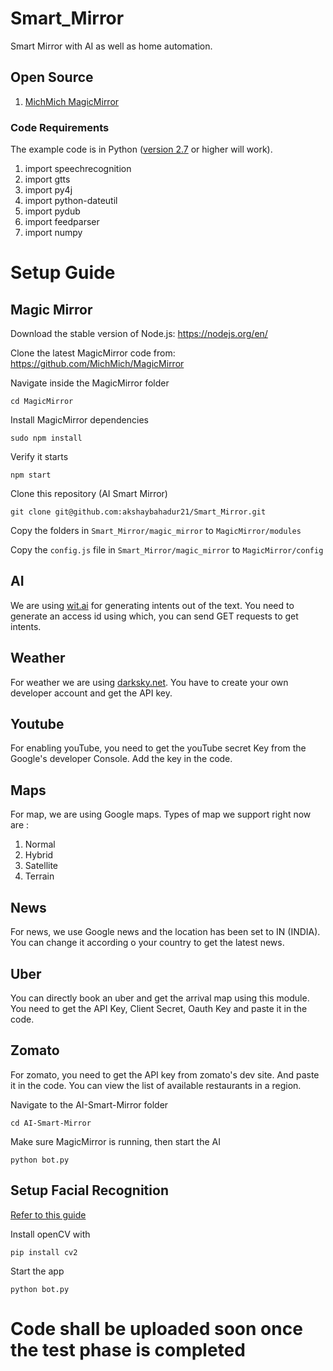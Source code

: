 # Smart_Mirror
Smart Mirror with AI as well as home automation.

## Open Source

1) [MichMich MagicMirror](https://magicmirror.builders/)

### Code Requirements
The example code is in Python ([version 2.7](https://www.python.org/download/releases/2.7/) or higher will work). 

1) import speechrecognition
2) import gtts
3) import py4j
4) import python-dateutil
5) import pydub
6) import feedparser
7) import numpy

# Setup Guide

## Magic Mirror
Download the stable version of Node.js: 
https://nodejs.org/en/

Clone the latest MagicMirror code from:
https://github.com/MichMich/MagicMirror

Navigate inside the MagicMirror folder
```shell
cd MagicMirror
```

Install MagicMirror dependencies
```shell
sudo npm install
```
 
Verify it starts
```shell
npm start
```
 
 
Clone this repository (AI Smart Mirror)
```shell
git clone git@github.com:akshaybahadur21/Smart_Mirror.git
```

Copy the folders in `Smart_Mirror/magic_mirror` to `MagicMirror/modules`

Copy the `config.js` file in `Smart_Mirror/magic_mirror` to `MagicMirror/config`
 
## AI
 
We are using [wit.ai](https://wit.ai/) for generating intents out of the text.
You need to generate an access id using which, you can send GET requests to get intents.

## Weather

For weather we are using [darksky.net](https://darksky.net/).
You have to create your own developer account and get the API key.

## Youtube
For enabling youTube, you need to get the youTube secret Key from the Google's developer Console.
Add the key in the code.

## Maps

For map, we are using Google maps. Types of map we support right now are :
1) Normal
2) Hybrid
3) Satellite
4) Terrain

## News

For news, we use Google news and the location has been set to IN (INDIA).
You can change it according o your country to get the latest news.

## Uber

You can directly book an uber and get the arrival map using this module.
You need to get the API Key, Client Secret, Oauth Key and paste it in the code.

## Zomato

For zomato, you need to get the API key from zomato's dev site.
And paste it in the code. 
You can view the list of available restaurants in a region.
 
Navigate to the AI-Smart-Mirror folder
```shell
cd AI-Smart-Mirror
```

Make sure MagicMirror is running, then start the AI
```shell
python bot.py
```

## Setup Facial Recognition
[Refer to this guide](http://opencv-python-tutroals.readthedocs.io/en/latest/)

Install openCV with 
```shell
pip install cv2
```

Start the app
```shell
python bot.py
```

# Code shall be uploaded soon once the test phase is completed
 
